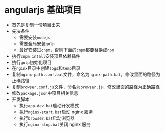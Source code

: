 # angularjs 基础项目

- 首先是复制一份项目出来
- 先决条件
  - 需要安装`nodejs`
  - 需要全局安装`gulp`
  - 最好安装过`cnpm`，否则下面的`cnpm`都要替换成`npm`
- 执行`cnpm intall`安装项目依赖插件
- 执行`gulp`初始化项目
- 在`nginx`目录中创建`logs`和`temp`目录
- 复制`nginx-path.conf.bat`文件，命名为`nginx-path.bat`，修改里面的路径为正确路径
- 复制`browser.conf.js`文件，命名为`browser.js`，修改里面的路径为正确路径
- 修改`package.json`中项目相关信息
- 开发脚本
  - 执行`app-dev.bat`启动开发模式
  - 执行`nginx-start.bat`启动 nginx 服务
  - 执行`browser.bat`启动浏览器
  - 执行`nginx-stop.bat`关闭 nginx 服务
